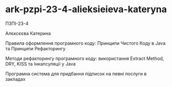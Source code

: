 # ark-pzpi-23-4-alieksieieva-kateryna

ПЗПІ-23-4

Алєксєєва Катерина

Правила оформлення програмного коду:  Принципи Чистого Коду в Java та Принципи Рефакторингу

Методи рефакторингу програмного коду: використання Extract Method, DRY, KISS та Інкапсуляції у Java

Програмна система для придбання підписок на певні послуги в закладах
